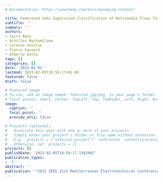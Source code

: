 ```yaml
---
# Documentation: https://wowchemy.com/docs/managing-content/

title: Federated Semi-Supervised Classification of Multimedia Flows for 3D Networks
subtitle: ''
summary: ''
authors:
- Saira Bano
- Achilles Machumilane
- Lorenzo Valerio
- Pietro Cassarà
- Alberto Gotta
tags: []
categories: []
date: '2022-01-01'
lastmod: 2023-02-05T20:59:17+01:00
featured: false
draft: false

# Featured image
# To use, add an image named `featured.jpg/png` to your page's folder.
# Focal points: Smart, Center, TopLeft, Top, TopRight, Left, Right, BottomLeft, Bottom, BottomRight.
image:
  caption: ''
  focal_point: ''
  preview_only: false

# Projects (optional).
#   Associate this post with one or more of your projects.
#   Simply enter your project's folder or file name without extension.
#   E.g. `projects = ["internal-project"]` references `content/project/deep-learning/index.md`.
#   Otherwise, set `projects = []`.
projects: []
publishDate: '2023-02-05T19:59:17.136290Z'
publication_types:
- '1'
abstract: ''
publication: '*2022 IEEE 21st Mediterranean Electrotechnical Conference (MELECON)*'
---
```

